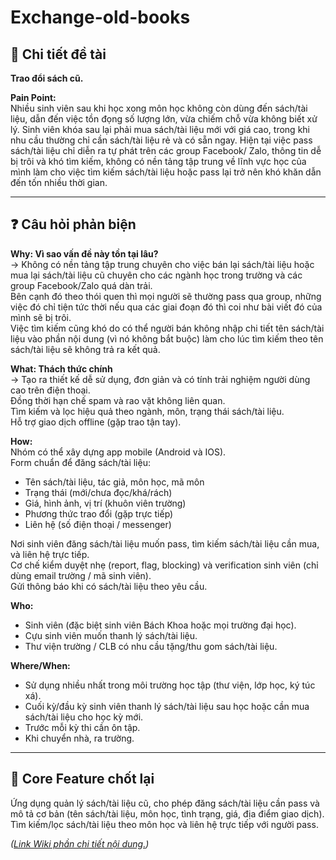 # Exchange-old-books

## 🔎 Chi tiết đề tài
**Trao đổi sách cũ.**

**Pain Point:**  
Nhiều sinh viên sau khi học xong môn học không còn dùng đến sách/tài liệu, dẫn đến việc tồn đọng số lượng lớn, vừa chiếm chỗ vừa không biết xử lý. Sinh viên khóa sau lại phải mua sách/tài liệu mới với giá cao, trong khi nhu cầu thường chỉ cần sách/tài liệu rẻ và có sẵn ngay. Hiện tại việc pass sách/tài liệu chỉ diễn ra tự phát trên các group Facebook/ Zalo, thông tin dễ bị trôi và khó tìm kiếm, không có nền tảng tập trung về lĩnh vực học của mình làm cho việc tìm kiếm sách/tài liệu hoặc pass lại trở nên khó khăn dẫn đến tốn nhiều thời gian.  

---

## ❓ Câu hỏi phản biện

**Why: Vì sao vấn đề này tồn tại lâu?**  
→ Không có nền tảng tập trung chuyên cho việc bán lại sách/tài liệu hoặc mua lại sách/tài liệu cũ chuyên cho các ngành học trong trường và các group Facebook/Zalo quá dàn trải.  
Bên cạnh đó theo thói quen thì mọi người sẽ thường pass qua group, những việc đó chỉ tiện tức thời nếu qua các giai đoạn đó thì coi như bài viết đó của mình sẽ bị trôi.  
Việc tìm kiếm cũng khó do có thể người bán không nhập chi tiết tên sách/tài liệu vào phần nội dung (vì nó không bắt buộc) làm cho lúc tìm kiếm theo tên sách/tài liệu sẽ không trả ra kết quả.  

**What: Thách thức chính**  
→ Tạo ra thiết kế dễ sử dụng, đơn giản và có tính trải nghiệm người dùng cao trên điện thoại.  
Đồng thời hạn chế spam và rao vặt không liên quan.  
Tìm kiếm và lọc hiệu quả theo ngành, môn, trạng thái sách/tài liệu.  
Hỗ trợ giao dịch offline (gặp trao tận tay).  

**How:**  
Nhóm có thể xây dựng app mobile (Android và IOS).  
Form chuẩn để đăng sách/tài liệu:  
- Tên sách/tài liệu, tác giả, môn học, mã môn  
- Trạng thái (mới/chưa đọc/khá/rách)  
- Giá, hình ảnh, vị trí (khuôn viên trường)  
- Phương thức trao đổi (gặp trực tiếp)  
- Liên hệ (số điện thoại / messenger)  

Nơi sinh viên đăng sách/tài liệu muốn pass, tìm kiếm sách/tài liệu cần mua, và liên hệ trực tiếp.  
Cơ chế kiểm duyệt nhẹ (report, flag, blocking) và verification sinh viên (chỉ dùng email trường / mã sinh viên).  
Gửi thông báo khi có sách/tài liệu theo yêu cầu.  

**Who:**  
- Sinh viên (đặc biệt sinh viên Bách Khoa hoặc mọi trường đại học).  
- Cựu sinh viên muốn thanh lý sách/tài liệu.  
- Thư viện trường / CLB có nhu cầu tặng/thu gom sách/tài liệu.  

**Where/When:**  
- Sử dụng nhiều nhất trong môi trường học tập (thư viện, lớp học, ký túc xá).  
- Cuối kỳ/đầu kỳ sinh viên thanh lý sách/tài liệu sau học hoặc cần mua sách/tài liệu cho học kỳ mới.  
- Trước mỗi kỳ thi cần ôn tập.  
- Khi chuyển nhà, ra trường.  

---

## 🚀 Core Feature chốt lại
Ứng dụng quản lý sách/tài liệu cũ, cho phép đăng sách/tài liệu cần pass và mô tả cơ bản (tên sách/tài liệu, môn học, tình trạng, giá, địa điểm giao dịch).  
Tìm kiếm/lọc sách/tài liệu theo môn học và liên hệ trực tiếp với người pass.  

*([Link Wiki phần chi tiết nội dung.]([https://www.overleaf.com/read/tcvjcbbkhzgb#5f6a78](https://github.com/Nhom-4-ng-i/Exchange-old-books.wiki.git)))*  
